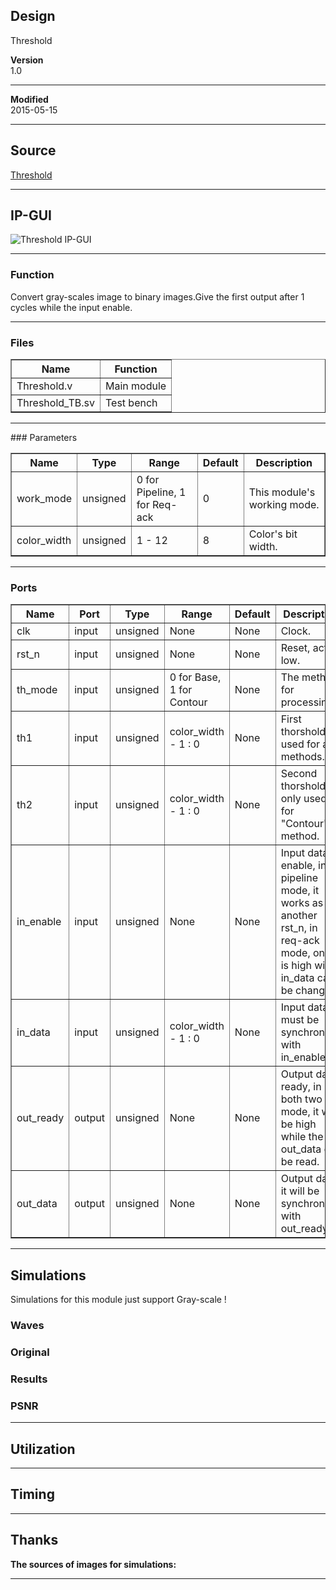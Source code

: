 ## Design
Threshold


**Version**  
1.0  

***

**Modified**  
2015-05-15  

***

## Source
[Threshold](https://github.com/dtysky/FPGA-Imaging-Library/tree/Publish/Point/Threshold)


***

## IP-GUI
![Threshold IP-GUI](http://src.dtysky.moe/image/f-i-l/3/4/3.png)


***

### Function
Convert gray-scales image to binary images.Give the first output after 1 cycles while the input enable.  

***

### Files

<center>
<table border="1" cellspacing="0">
<tr>
<th>Name</th>
<th>Function</th>
</tr>
<tr>
<td>Threshold.v</td>
<td>Main module</td>
</tr>
<tr>
<td>Threshold_TB.sv</td>
<td>Test bench</td>
</tr>
</table>

***

</center>
### Parameters

<center>
<table border="1" cellspacing="0">
<tr>
<th>Name</th>
<th>Type</th>
<th>Range</th>
<th>Default</th>
<th>Description</th>
</tr>
<tr>
<td>work_mode</td>
<td>unsigned</td>
<td>0 for Pipeline, 1 for Req-ack</td>
<td>0</td>
<td>This module's working mode.</td>
</tr>
<tr>
<td>color_width</td>
<td>unsigned</td>
<td>1 - 12</td>
<td>8</td>
<td>Color's bit width.</td>
</tr>
</table>
</center>

***

### Ports

<center>
<table border="1" cellspacing="0">
<tr>
<th>Name</th>
<th>Port</th>
<th>Type</th>
<th>Range</th>
<th>Default</th>
<th>Description</th>
</tr>
<tr>
<td>clk</td>
<td>input</td>
<td>unsigned</td>
<td>None</td>
<td>None</td>
<td>Clock.</td>
</tr>
<tr>
<td>rst_n</td>
<td>input</td>
<td>unsigned</td>
<td>None</td>
<td>None</td>
<td>Reset, active low.</td>
</tr>
<tr>
<td>th_mode</td>
<td>input</td>
<td>unsigned</td>
<td>0 for Base, 1 for Contour</td>
<td>None</td>
<td>The method for processing.</td>
</tr>
<tr>
<td>th1</td>
<td>input</td>
<td>unsigned</td>
<td>color_width - 1 : 0</td>
<td>None</td>
<td>First thorshold, used for all methods.</td>
</tr>
<tr>
<td>th2</td>
<td>input</td>
<td>unsigned</td>
<td>color_width - 1 : 0</td>
<td>None</td>
<td>Second thorshold, only used for "Contour" method.</td>
</tr>
<tr>
<td>in_enable</td>
<td>input</td>
<td>unsigned</td>
<td>None</td>
<td>None</td>
<td>Input data enable, in pipeline mode, it works as another rst_n, in req-ack mode, only it is high will in_data can be changes.</td>
</tr>
<tr>
<td>in_data</td>
<td>input</td>
<td>unsigned</td>
<td>color_width - 1 : 0</td>
<td>None</td>
<td>Input data, it must be synchronous with in_enable.</td>
</tr>
<tr>
<td>out_ready</td>
<td>output</td>
<td>unsigned</td>
<td>None</td>
<td>None</td>
<td>Output data ready, in both two mode, it will be high while the out_data can be read.</td>
</tr>
<tr>
<td>out_data</td>
<td>output</td>
<td>unsigned</td>
<td>None</td>
<td>None</td>
<td>Output data, it will be synchronous with out_ready.</td>
</tr>
</table>
</center>

***

## Simulations
Simulations for this module just support Gray-scale !

### Waves


### Original


### Results


### PSNR





***

## Utilization



***

## Timing



***

## Thanks
**The sources of images for simulations:**  



***

